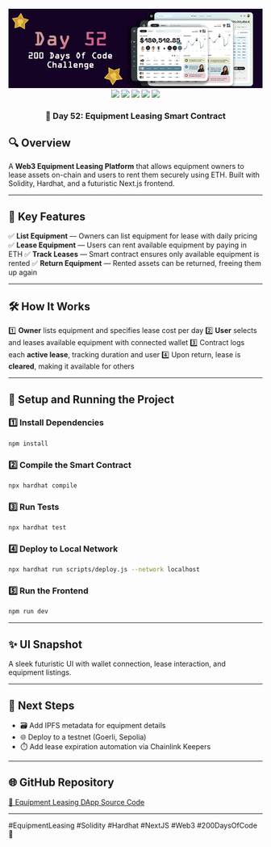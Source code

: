 <div align="center">
  <br />
  <img src="https://github.com/iamjohncaleb/200-Days-Of-Code-Challenge/blob/main/Thumbnails/the%20Day%2052.jpg" alt="Project Banner">

  <div>
    <img src="https://img.shields.io/badge/Built%20With-Hardhat-blue" />
    <img src="https://img.shields.io/badge/Solidity-0.8.21-purple" />
    <img src="https://img.shields.io/badge/Frontend-Next.js%20%26%20TailwindCSS-yellow" />
    <img src="https://img.shields.io/badge/Web3-Wagmi%20%26%20RainbowKit-teal" />
    <img src="https://img.shields.io/badge/Network-Localhost-orange" />
  </div>

  <h3 align="center">📅 Day 52: Equipment Leasing Smart Contract</h3>
</div>

## 🔍 **Overview**

A **Web3 Equipment Leasing Platform** that allows equipment owners to lease assets on-chain and users to rent them securely using ETH. Built with Solidity, Hardhat, and a futuristic Next.js frontend.

---

## 📜 **Key Features**

✅ **List Equipment** — Owners can list equipment for lease with daily pricing
✅ **Lease Equipment** — Users can rent available equipment by paying in ETH
✅ **Track Leases** — Smart contract ensures only available equipment is rented
✅ **Return Equipment** — Rented assets can be returned, freeing them up again

---

## 🛠️ **How It Works**

1️⃣ **Owner** lists equipment and specifies lease cost per day
2️⃣ **User** selects and leases available equipment with connected wallet
3️⃣ Contract logs each **active lease**, tracking duration and user
4️⃣ Upon return, lease is **cleared**, making it available for others

---

## 🚀 **Setup and Running the Project**

### **1️⃣ Install Dependencies**

```bash
npm install
```

### **2️⃣ Compile the Smart Contract**

```bash
npx hardhat compile
```

### **3️⃣ Run Tests**

```bash
npx hardhat test
```

### **4️⃣ Deploy to Local Network**

```bash
npx hardhat run scripts/deploy.js --network localhost
```

### **5️⃣ Run the Frontend**

```bash
npm run dev
```

---

## ✨ **UI Snapshot**

A sleek futuristic UI with wallet connection, lease interaction, and equipment listings.

---

## 📌 **Next Steps**

* 🗃️ Add IPFS metadata for equipment details
* 🌐 Deploy to a testnet (Goerli, Sepolia)
* ⏱️ Add lease expiration automation via Chainlink Keepers

---

## 🌐 **GitHub Repository**

[🔗 Equipment Leasing DApp Source Code](https://github.com/your-repository-link)

---

\#EquipmentLeasing #Solidity #Hardhat #NextJS #Web3 #200DaysOfCode 🚀
